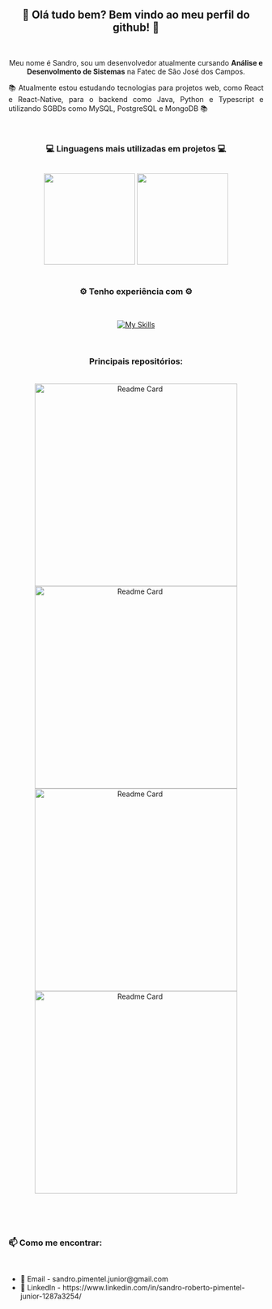 <h2 align="center"> 👋 Olá tudo bem? Bem vindo ao meu perfil do github! 👋 </h2>

<br>

<p align="center"> Meu nome é Sandro, sou um desenvolvedor atualmente cursando <b>Análise e Desenvolmento de Sistemas</b> na Fatec de São José dos Campos. </p>
<p align="justify"> 📚 Atualmente estou estudando tecnologias para projetos web, como React e React-Native, para o backend como Java, Python e Typescript e utilizando SGBDs como MySQL, PostgreSQL e MongoDB 📚</p>

<br>

<h3 align="center"> 💻 Linguagens mais utilizadas em projetos 💻 </h3>

<br>

<div align="center">
  <img height="180em" src="https://github-readme-stats.vercel.app/api?username=Sandro-Pimentel&show_icons=true&theme=radical&include_all_commits=true&count_private=true" />
  <img height="180em" src="https://github-readme-stats.vercel.app/api/top-langs/?username=Sandro-Pimentel&layout=compact&theme=radical&langs_count=8&hide=html,css,shell" />
</div>

<br>

<h3 align="center"> ⚙ Tenho experiência com ⚙ </h3>

<br>

<div align="center">

[![My Skills](https://skillicons.dev/icons?i=html,css,js,react,py,ts,java,spring,mysql,postgres,mongodb,aws)](https://skillicons.dev)

</div>

<br>

<h3 align="center">  Principais repositórios: </h3>

<br>

<div align="center">
  <a href="https://github.com/joao-eduardo17/tabelas-de-campeonatos"> <img alt="Readme Card" src="https://github-readme-stats.vercel.app/api/pin/?username=joao-eduardo17&repo=tabelas-de-campeonatos&theme=radical&description_lines_count=2" width="400em" /> </a>
    <a href="https://github.com/Sandro-Pimentel/afazeres"> <img alt="Readme Card" src="https://github-readme-stats.vercel.app/api/pin/?username=Sandro-Pimentel&repo=afazeres&theme=radical&description_lines_count=2" width="400em"/> </a>
  <a href="https://github.com/Sandro-Pimentel/conexao-bd-site"> <img alt="Readme Card" src="https://github-readme-stats.vercel.app/api/pin/?username=Sandro-Pimentel&repo=conexao-bd-site&theme=radical&description_lines_count=2" width="400em"/> </a>
    <a href="https://github.com/Sandro-Pimentel/cardapio"> <img alt="Readme Card" src="https://github-readme-stats.vercel.app/api/pin/?username=Sandro-Pimentel&repo=cardapio&theme=radical&description_lines_count=2" width="400em"/> </a>
</div>

<br>

##

<br>

<h3> 📫 Como me encontrar: </h3>

<br>

<ul>
  <li> 📧 Email - sandro.pimentel.junior@gmail.com </li>
  <li> 📄 LinkedIn - https://www.linkedin.com/in/sandro-roberto-pimentel-junior-1287a3254/ </li>
</ul>

